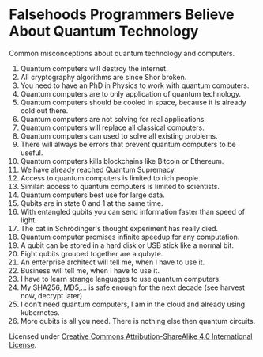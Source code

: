 # Falsehoods Programmers Believe About Quantum Technology

Common misconceptions about quantum technology and computers.

1. Quantum computers will destroy the internet.
2. All cryptography algorithms are since Shor broken.
3. You need to have an PhD in Physics to work with quantum computers.
5. Quantum computers are to only application of quantum technology.
6. Quantum computers should be cooled in space, because it is already cold out there.
7. Quantum computers are not solving for real applications.
8. Quantum computers will replace all classical computers.
9. Quantum computers can used to solve all existing problems.
10. There will always be errors that prevent quantum computers to be useful.
11. Quantum computers kills blockchains like Bitcoin or Ethereum.
12. We have already reached Quantum Supremacy.
13. Access to quantum computers is limited to rich people.
14. Similar: access to quantum computers is limited to scientists.
15. Quantum computers best use for large data.
16. Qubits are in state 0 and 1 at the same time.
17. With entangled qubits you can send information faster than speed of light.
18. The cat in Schrödinger's thought experiment has really died.
19. Quantum computer promises infinite speedup for any computation.
20. A qubit can be stored in a hard disk or USB stick like a normal bit.
21. Eight qubits grouped together are a qubyte. 
22. An enterprise architect will tell me, when I have to use it. 
23. Business will tell me, when I have to use it.
24. I have to learn strange languages to use quantum computers.
25. My SHA256, MD5,... is safe enough for the next decade (see harvest now, decrypt later)
26. I don't need quantum computers, I am in the cloud and already using kubernetes.
27. More qubits is all you need. There is nothing else then quantum circuits.

Licensed under [Creative Commons Attribution-ShareAlike 4.0 International License](http://creativecommons.org/licenses/by-sa/4.0/).
